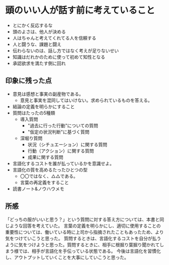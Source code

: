 # 頭のいい人が話す前に考えていること
* とにかく反応するな
* 頭のよさは、他人が決める
* 人はちゃんと考えてくれてる人を信頼する
* 人と闘うな、課題と闘え
* 伝わらないのは、話し方ではなく考えが足りないせい
* 知識はだれかのために使って初めて知性となる
* 承認欲求を満たす側に回れ


## 印象に残った点
* 意見は感想と事実の副産物である。
    * 意見と事実を混同してはいけない。求められているものを答える。
* 結論の定義を明らかにすること
* 質問はたったの5種類
    * 導入質問
        * "過去に行った行動"についての質問
        * "仮定の状況判断"に基づく質問
    * 深堀り質問
        * 状況（シチュエーション）に関する質問
        * 行動（アクション）に関する質問
        * 成果に関する質問
* 言語化するコストを誰が払っているかを意識せよ。
* 言語化の質を高めるたったひとつの型
    * 〇〇ではなく、△△である。
    * 言葉の再定義をすること
* 読書ノート&ノウハウメモ


## 所感
「どっちの服がいいと思う？」という質問に対する答え方については、本書と同じような回答を考えていた。
言葉の定義を明らかにし、適切に使用することの重要性については、働いている時に上司から指摘されたこともあったため、より気をつけていこうと思った。
質問するときは、言語化するコストを自分が払うように気をつけようと思った。質問するときに、相手に根掘り葉掘り聞かれてしまう様では、相手が言語化を手伝っている状態である。
今後は言語化を習慣化し、アウトプットしていくことを大事にしていこうと思った。


